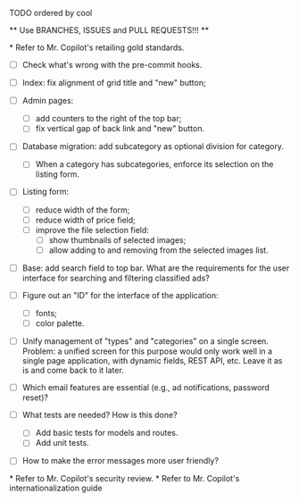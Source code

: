    TODO ordered by cool
   
   ** Use BRANCHES, ISSUES and PULL REQUESTS!!! **

\* Refer to Mr. Copilot's retailing gold standards.

- [ ] Check what's wrong with the pre-commit hooks.
- [ ] Index: fix alignment of grid title and "new" button;
- [ ] Admin pages:
    - [ ] add counters to the right of the top bar;
    - [ ] fix vertical gap of back link and "new" button.
- [ ] Database migration: add subcategory as optional division for category.
    - [ ] When a category has subcategories, enforce its selection on the listing form.
- [ ] Listing form:
    - [ ] reduce width of the form;
    - [ ] reduce width of price field;
    - [ ] improve the file selection field:
        - [ ] show thumbnails of selected images;
        - [ ] allow adding to and removing from the selected images list.
- [ ] Base: add search field to top bar.
      What are the requirements for the user interface for searching and filtering classified ads?
- [ ] Figure out an "ID" for the interface of the application:
    - [ ] fonts;
    - [ ] color palette.
- [ ] Unify management of "types" and "categories" on a single screen.
      Problem: a unified screen for this purpose would only work well in a single page application, with dynamic fields, REST API, etc. Leave it as is and come back to it later.

- [ ] Which email features are essential (e.g., ad notifications, password reset)?
- [ ] What tests are needed? How is this done?
  - [ ] Add basic tests for models and routes.
  - [ ] Add unit tests.
- [ ] How to make the error messages more user friendly?

\* Refer to Mr. Copilot's security review.
\* Refer to Mr. Copilot's internationalization guide

